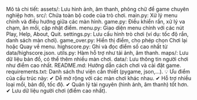 Mô tả chi tiết:
assets/: Lưu hình ảnh, âm thanh, phông chữ để game chuyên nghiệp hơn.
src/: Chứa toàn bộ code của trò chơi.
main.py: Xử lý menu chính và điều hướng giữa các màn hình.
game.py: Điều khiển rắn, xử lý va chạm, ăn mồi, cập nhật điểm.
menu.py: Giao diện menu chính với các nút Play, Help, About, Quit.
settings.py: Lưu cấu hình trò chơi (ví dụ: tốc độ rắn, danh sách màn chơi).
game_over.py: Hiển thị điểm, cho phép chọn Chơi lại hoặc Quay về menu.
highscore.py: Ghi và đọc điểm số cao nhất từ data/highscore.json.
utils.py: Hàm hỗ trợ như tải ảnh, âm thanh.
maps/: Lưu dữ liệu bản đồ, có thể thêm nhiều màn chơi.
data/: Lưu thông tin người chơi như điểm cao nhất.
README.md: Hướng dẫn cách chơi và cài đặt game.
requirements.txt: Danh sách thư viện cần thiết (pygame, json,...).
💡 Ưu điểm của cấu trúc này:
✔ Dễ mở rộng với các màn chơi khác nhau.
✔ Hỗ trợ nhiều loại mồi, bản đồ, tốc độ.
✔ Quản lý tài nguyên (hình ảnh, âm thanh) tốt hơn.
✔ Lưu dữ liệu người chơi (điểm cao nhất).